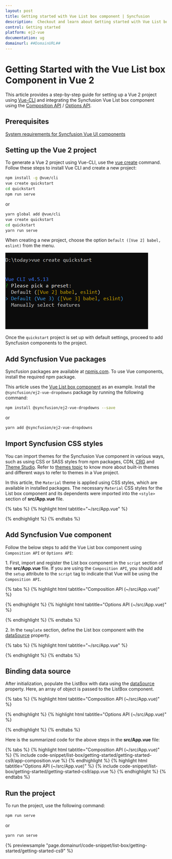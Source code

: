 ```yaml
---
layout: post
title: Getting started with Vue List box component | Syncfusion
description:  Checkout and learn about Getting started with Vue List box component of Syncfusion Essential JS 2 and more details.
control: Getting started 
platform: ej2-vue
documentation: ug
domainurl: ##DomainURL##
---
```


# Getting Started with the Vue List box Component in Vue 2

This article provides a step-by-step guide for setting up a Vue 2 project using [Vue-CLI](https://cli.vuejs.org/) and integrating the Syncfusion Vue List box component using the [Composition API](https://vuejs.org/guide/introduction.html#composition-api) / [Options API](https://vuejs.org/guide/introduction.html#options-api).

## Prerequisites

[System requirements for Syncfusion Vue UI components](https://ej2.syncfusion.com/vue/documentation/system-requirements)

## Setting up the Vue 2 project

To generate a Vue 2 project using Vue-CLI, use the [vue create](https://cli.vuejs.org/#getting-started) command. Follow these steps to install Vue CLI and create a new project:

```bash
npm install -g @vue/cli
vue create quickstart
cd quickstart
npm run serve
```

or

```bash
yarn global add @vue/cli
vue create quickstart
cd quickstart
yarn run serve
```

When creating a new project, choose the option `Default ([Vue 2] babel, eslint)` from the menu.

![Vue 2 project](./images/vue2-terminal.png)

Once the `quickstart` project is set up with default settings, proceed to add Syncfusion components to the project.

## Add Syncfusion Vue packages

Syncfusion packages are available at [npmjs.com](https://www.npmjs.com/search?q=ej2-vue). To use Vue components, install the required npm package.

This article uses the [Vue List box component](https://www.syncfusion.com/vue-components/vue-listbox) as an example. Install the `@syncfusion/ej2-vue-dropdowns` package by running the following command:

```bash
npm install @syncfusion/ej2-vue-dropdowns --save
```
or

```bash
yarn add @syncfusion/ej2-vue-dropdowns
```

## Import Syncfusion CSS styles

You can import themes for the Syncfusion Vue component in various ways, such as using CSS or SASS styles from npm packages, CDN, [CRG](https://ej2.syncfusion.com/javascript/documentation/common/custom-resource-generator) and [Theme Studio](https://ej2.syncfusion.com/vue/documentation/appearance/theme-studio). Refer to [themes topic](https://ej2.syncfusion.com/vue/documentation/appearance/theme) to know more about built-in themes and different ways to refer to themes in a Vue project.

In this article, the `Material` theme is applied using CSS styles, which are available in installed packages. The necessary `Material` CSS styles for the List box component and its dependents were imported into the `<style>` section of **src/App.vue** file.

{% tabs %}
{% highlight html tabtitle="~/src/App.vue" %}

<style>
@import "../node_modules/@syncfusion/ej2-base/styles/material.css";
@import "../node_modules/@syncfusion/ej2-inputs/styles/material.css";
@import "../node_modules/@syncfusion/ej2-vue-dropdowns/styles/material.css";
</style>

{% endhighlight %}
{% endtabs %}

## Add Syncfusion Vue component

Follow the below steps to add the Vue List box component using `Composition API` or `Options API`:

1\. First, import and register the List box component in the `script` section of the **src/App.vue** file. If you are using the `Composition API`, you should add the `setup` attribute to the `script` tag to indicate that Vue will be using the `Composition API`.

{% tabs %}
{% highlight html tabtitle="Composition API (~/src/App.vue)" %}

<script setup>
import { ListBoxComponent as EjsListbox } from "@syncfusion/ej2-vue-dropdowns";
</script>

{% endhighlight %}
{% highlight html tabtitle="Options API (~/src/App.vue)" %}

<script>
import { ListBoxComponent } from "@syncfusion/ej2-vue-dropdowns";
export default {
  components: {
    'ejs-listbox': ListBoxComponent
  }
}
</script>

{% endhighlight %}
{% endtabs %}

2\. In the `template` section, define the List box component with the [dataSource](https://ej2.syncfusion.com/staging/vue/documentation/api/list-box/#datasource) property.

{% tabs %}
{% highlight html tabtitle="~/src/App.vue" %}

<template>
  <div id="app">
    <div id='container' style="margin:10px auto 0; width:250px;">
        <ejs-listbox :dataSource='data' ></ejs-listbox>
    </div>
  </div>
</template>

{% endhighlight %}
{% endtabs %}

## Binding data source

After initialization, populate the ListBox with data using the [dataSource](https://ej2.syncfusion.com/vue/documentation/api/list-box/#datasource) property. Here, an array of object is passed to the ListBox component.

{% tabs %}
{% highlight html tabtitle="Composition API (~/src/App.vue)" %}

<template>
  <div id="app">
    <div id='container' style="margin:10px auto 0; width:250px;">
        <ejs-listbox :dataSource='data' ></ejs-listbox>
    </div>
  </div>
</template>
<script setup>
import { ListBoxComponent as EjsListbox } from "@syncfusion/ej2-vue-dropdowns";
const data = [
    { text: 'Hennessey Venom', id: 'list-01' },
    { text: 'Bugatti Chiron', id: 'list-02' },
    { text: 'Bugatti Veyron Super Sport', id: 'list-03' },
    { text: 'SSC Ultimate Aero', id: 'list-04' },
    { text: 'Koenigsegg CCR', id: 'list-05' },
    { text: 'McLaren F1', id: 'list-06' },
    { text: 'Aston Martin One- 77', id: 'list-07' },
    { text: 'Jaguar XJ220', id: 'list-08' },
    { text: 'McLaren P1', id: 'list-09' },
    { text: 'Ferrari LaFerrari', id: 'list-10' },
];
</script>

{% endhighlight %}
{% highlight html tabtitle="Options API (~/src/App.vue)" %}

<template>
  <div id="app">
    <div id='container' style="margin:10px auto 0; width:250px;">
        <ejs-listbox :dataSource='data' ></ejs-listbox>
    </div>
  </div>
</template>
<script>
import { ListBoxComponent } from "@syncfusion/ej2-vue-dropdowns";
export default {
  components: {
    'ejs-listbox': ListBoxComponent
  },
  data (){
    return {
       data: [
    { text: 'Hennessey Venom', id: 'list-01' },
    { text: 'Bugatti Chiron', id: 'list-02' },
    { text: 'Bugatti Veyron Super Sport', id: 'list-03' },
    { text: 'SSC Ultimate Aero', id: 'list-04' },
    { text: 'Koenigsegg CCR', id: 'list-05' },
    { text: 'McLaren F1', id: 'list-06' },
    { text: 'Aston Martin One- 77', id: 'list-07' },
    { text: 'Jaguar XJ220', id: 'list-08' },
    { text: 'McLaren P1', id: 'list-09' },
    { text: 'Ferrari LaFerrari', id: 'list-10' },
]
    }
  }
}
</script>

{% endhighlight %}
{% endtabs %}

Here is the summarized code for the above steps in the **src/App.vue** file:

{% tabs %}
{% highlight html tabtitle="Composition API (~/src/App.vue)" %}
{% include code-snippet/list-box/getting-started/getting-started-cs9/app-composition.vue %}
{% endhighlight %}
{% highlight html tabtitle="Options API (~/src/App.vue)" %}
{% include code-snippet/list-box/getting-started/getting-started-cs9/app.vue %}
{% endhighlight %}
{% endtabs %}

## Run the project

To run the project, use the following command:

```bash
npm run serve
```

or

```bash
yarn run serve
```
        
{% previewsample "page.domainurl/code-snippet/list-box/getting-started/getting-started-cs9" %}
